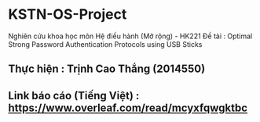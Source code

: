 # KSTN-OS-Project
Nghiên cứu khoa học môn Hệ điều hành (Mở rộng) - HK221
Đề tài : Optimal Strong Password Authentication Protocols using USB Sticks

## Thực hiện : Trịnh Cao Thắng (2014550)
## Link báo cáo (Tiếng Việt) : https://www.overleaf.com/read/mcyxfqwgktbc
